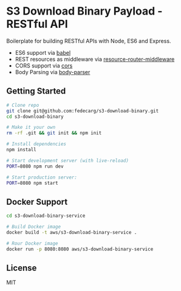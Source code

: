 # S3 Download Binary Payload - RESTful API

Boilerplate for building RESTful APIs with Node, ES6 and Express.

* ES6 support via [babel](https://babeljs.io)
* REST resources as middleware via [resource-router-middleware](https://github.com/developit/resource-router-middleware)
* CORS support via [cors](https://github.com/troygoode/node-cors)
* Body Parsing via [body-parser](https://github.com/expressjs/body-parser)


## Getting Started

```sh
# Clone repo
git clone git@github.com:fedecarg/s3-download-binary.git
cd s3-download-binary

# Make it your own
rm -rf .git && git init && npm init

# Install dependencies
npm install

# Start development server (with live-reload)
PORT=8080 npm run dev

# Start production server:
PORT=8080 npm start
```

## Docker Support

```sh
cd s3-download-binary-service

# Build Docker image
docker build -t aws/s3-download-binary-service .

# Rour Docker image
docker run -p 8080:8080 aws/s3-download-binary-service
```

## License

MIT
